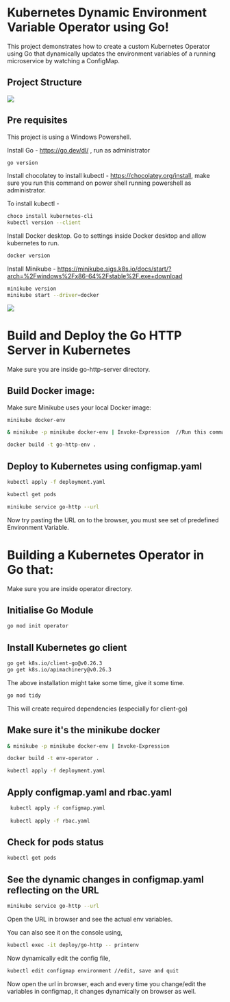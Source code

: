 # Kubernetes Dynamic Environment Variable Operator using Go!

This project demonstrates how to create a custom Kubernetes Operator using Go that dynamically updates the environment variables of a running microservice by watching a ConfigMap.

## Project Structure

<img src="images/DirectoryStructure.png">

## Pre requisites

This project is using a Windows Powershell.

Install Go - https://go.dev/dl/ , run as administrator

```bash
go version
```
Install chocolatey to install kubectl - https://chocolatey.org/install, make sure you run this command on power shell running powershell as administrator. 

To install kubectl - 

```bash
choco install kubernetes-cli
kubectl version --client
```

Install Docker desktop. Go to settings inside Docker desktop and allow kubernetes to run.

```bash
docker version
```

Install Minikube - https://minikube.sigs.k8s.io/docs/start/?arch=%2Fwindows%2Fx86-64%2Fstable%2F.exe+download

```bash
minikube version
minikube start --driver=docker
```
<img src="images/PrerequisiteFlow.png">

# Build and Deploy the Go HTTP Server in Kubernetes

Make sure you are inside go-http-server directory.

## Build Docker image:

Make sure Minikube uses your local Docker image:

```bash
minikube docker-env

& minikube -p minikube docker-env | Invoke-Expression  //Run this command to ensure you're inside Minikube's Docker context:

docker build -t go-http-env .
```
## Deploy to Kubernetes using configmap.yaml

```bash
kubectl apply -f deployment.yaml

kubectl get pods

minikube service go-http --url

```

Now try pasting the URL on to the browser, you must see set of predefined Environment Variable.

# Building a Kubernetes Operator in Go that:

Make sure you are inside operator directory.

## Initialise Go Module

```bash
go mod init operator
```

## Install Kubernetes go client

```bash
go get k8s.io/client-go@v0.26.3
go get k8s.io/apimachinery@v0.26.3
```
The above installation might take some time, give it some time.

```bash 
go mod tidy
```

This will create required dependencies (especially for client-go)

## Make sure it's the minikube docker

```bash
& minikube -p minikube docker-env | Invoke-Expression

docker build -t env-operator .

kubectl apply -f deployment.yaml
```

## Apply  configmap.yaml and rbac.yaml

```bash
 kubectl apply -f configmap.yaml
 
 kubectl apply -f rbac.yaml
```

## Check for pods status

```bash
kubectl get pods
```
## See the dynamic changes in configmap.yaml reflecting on the URL

```bash
minikube service go-http --url
```

Open the URL in browser and see the actual env variables.

You can also see it on the console using, 

```bash
kubectl exec -it deploy/go-http -- printenv
```

Now dynamically edit the config file, 

```bash
kubectl edit configmap environment //edit, save and quit
```

Now open the url in browser, each and every time you change/edit the variables in configmap, it changes dynamically on browser as well. 

